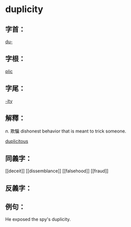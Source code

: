# duplicity


## 字首：
[du-](/Root%20Prefix%20and%20Suffix/D/du-.md)

## 字根：
[plic](/Root%20Prefix%20and%20Suffix/P/plic.md)

## 字尾：
[-ity](/Root%20Prefix%20and%20Suffix/I/-ity.md)


## 解釋：
*n.* 
欺騙
dishonest behavior that is meant to trick someone.

[duplicitous](/Vocabulary/D/duplicitous.md)
## 同義字：
[[deceit]]
[[dissemblance]]
[[falsehood]]
[[fraud]]

## 反義字：

## 例句：
He exposed the spy's duplicity.